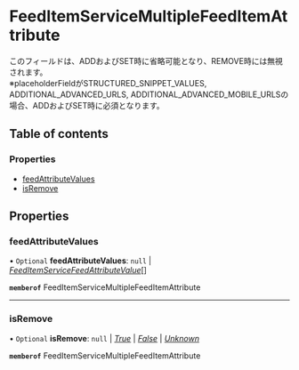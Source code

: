 # FeedItemServiceMultipleFeedItemAttribute


<div lang=\"ja\">このフィールドは、ADDおよびSET時に省略可能となり、REMOVE時には無視されます。<br> ※placeholderFieldがSTRUCTURED_SNIPPET_VALUES, ADDITIONAL_ADVANCED_URLS, ADDITIONAL_ADVANCED_MOBILE_URLSの場合、ADDおよびSET時に必須となります。</div> 

## Table of contents

### Properties

- [feedAttributeValues](feeditemservicemultiplefeeditemattribute.md#feedattributevalues)
- [isRemove](feeditemservicemultiplefeeditemattribute.md#isremove)

## Properties

### feedAttributeValues

• `Optional` **feedAttributeValues**: ``null`` \| [*FeedItemServiceFeedAttributeValue*](feeditemservicefeedattributevalue.md)[]

**`memberof`** FeedItemServiceMultipleFeedItemAttribute

___

### isRemove

• `Optional` **isRemove**: ``null`` \| [*True*](./enums/feeditemserviceisremove.md#true) \| [*False*](./enums/feeditemserviceisremove.md#false) \| [*Unknown*](./enums/feeditemserviceisremove.md#unknown)

**`memberof`** FeedItemServiceMultipleFeedItemAttribute
